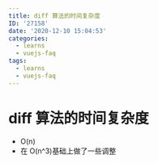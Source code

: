 ```yaml
---
title: diff 算法的时间复杂度
ID: '27158'
date: '2020-12-10 15:04:53'
categories:
  - learns
  - vuejs-faq
tags:
  - learns
  - vuejs-faq
---
```


# diff 算法的时间复杂度

- O(n)
- 在 O(n^3)基础上做了一些调整
 
 
